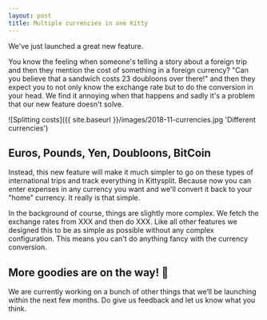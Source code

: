 ```yaml
---
layout: post
title: Multiple currencies in one Kitty
---
```


We've just launched a great new feature.

You know the feeling when someone's telling a story about a foreign trip and then they mention the cost of something in a foreign currency? "Can you believe that a sandwich costs 23 doubloons over there!" and then they expect you to not only know the exchange rate but to do the conversion in your head. We find it annoying when that happens and sadly it's a problem that our new feature doesn't solve.

![Splitting costs]({{ site.baseurl }}/images/2018-11-currencies.jpg 'Different currencies')

## Euros, Pounds, Yen, Doubloons, BitCoin

Instead, this new feature will make it much simpler to go on these types of international trips and track everything in Kittysplit. Because now you can enter expenses in any currency you want and we'll convert it back to your "home" currency. It really is that simple.

In the background of course, things are slightly more complex. We fetch the exchange rates from XXX and then do XXX. Like all other features we designed this to be as simple as possible without any complex configuration. This means you can't do anything fancy with the currency conversion.

## More goodies are on the way! 🎁

We are currently working on a bunch of other things that we’ll be launching within the next few months. Do give us feedback and let us know what you think.
